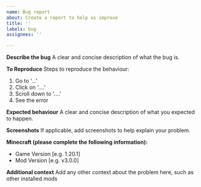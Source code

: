 ```yaml
---
name: Bug report
about: Create a report to help us improve
title: ''
labels: bug
assignees: ''

---
```


**Describe the bug**
A clear and concise description of what the bug is.

**To Reproduce**
Steps to reproduce the behaviour:
1. Go to '...'
2. Click on '....'
3. Scroll down to '....'
4. See the error

**Expected behaviour**
A clear and concise description of what you expected to happen.

**Screenshots**
If applicable, add screenshots to help explain your problem.

**Minecraft (please complete the following information):**
 - Game Version [e.g. 1.20.1]
 - Mod Version [e.g. v3.0.0]

**Additional context**
Add any other context about the problem here, such as other installed mods

